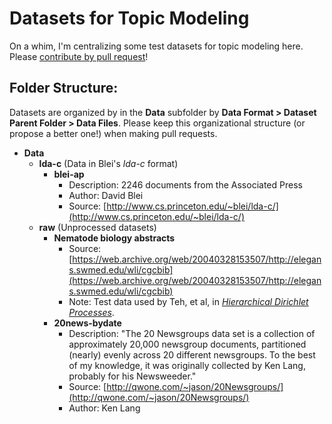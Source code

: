 # Datasets for Topic Modeling

On a whim, I'm centralizing some test datasets for topic modeling here. Please [contribute by pull request](http://stackoverflow.com/a/14680805/982745)!

## Folder Structure:

Datasets are organized by in the __Data__ subfolder by __Data Format > Dataset Parent Folder > Data Files__. Please keep this organizational structure (or propose a better one!) when making pull requests.

* __Data__
    - __lda-c__ (Data in Blei's _lda-c_ format)
        + __blei-ap__
            * Description: 2246 documents from the Associated Press
            * Author: David Blei
            * Source: [http://www.cs.princeton.edu/~blei/lda-c/](http://www.cs.princeton.edu/~blei/lda-c/)
    - __raw__ (Unprocessed datasets)
        + __Nematode biology abstracts__
            * Source: [https://web.archive.org/web/20040328153507/http://elegans.swmed.edu/wli/cgcbib](https://web.archive.org/web/20040328153507/http://elegans.swmed.edu/wli/cgcbib)
            * Note: Test data used by Teh, et al, in [_Hierarchical Dirichlet Processes_](http://www.cs.berkeley.edu/~jordan/papers/hierarchical-dp.pdf).
        + __20news-bydate__
            * Description: "The 20 Newsgroups data set is a collection of approximately 20,000 newsgroup documents, partitioned (nearly) evenly across 20 different newsgroups. To the best of my knowledge, it was originally collected by Ken Lang, probably for his Newsweeder."
            * Source: [http://qwone.com/~jason/20Newsgroups/](http://qwone.com/~jason/20Newsgroups/)
            * Author: Ken Lang